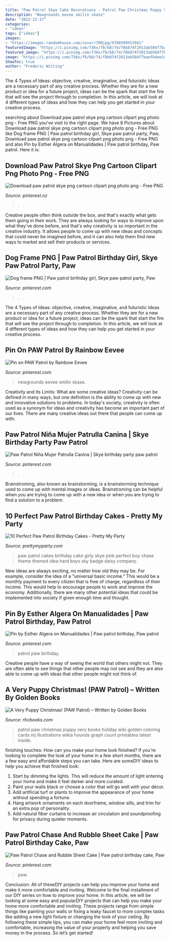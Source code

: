 ```yaml
---
title: "Paw Patrol Skye Cake Decorations - Patrol Paw Christmas Puppy Very Books Holiday Wiki Golden Coloring Cards Mj Illustrations Wikia Hounds Graph Count Printables Latest Inside"
description: "Newgrounds eevee smilin skase"
date: "2022-12-17"
categories:
- "ideas"
tags: ["ideas"]
images:
- "https://images.randomhouse.com/cover/700jpg/9780399553561"
featuredImage: "https://i.pinimg.com/736x/f8/b8/74/f8b874f2013ab584f7baefb4ee3a6022.jpg"
featured_image: "https://i.pinimg.com/736x/f8/b8/74/f8b874f2013ab584f7baefb4ee3a6022.jpg"
image: "https://i.pinimg.com/736x/f8/b8/74/f8b874f2013ab584f7baefb4ee3a6022.jpg"
ShowToc: true
author: "Frederic Witting"
---
```



The 4 Types of Ideas: objective, creative, imaginative, and futuristic
Ideas are a necessary part of any creative process. Whether they are for a new product or idea for a future project, ideas can be the spark that start the fire that will see the project through to completion. In this article, we will look at 4 different types of ideas and how they can help you get started in your creative process.

	

		
searching about Download paw patrol skye png cartoon clipart png photo png - Free PNG you've visit to the right page. We have 8 Pictures about Download paw patrol skye png cartoon clipart png photo png - Free PNG like Dog frame PNG | Paw patrol birthday girl, Skye paw patrol party, Paw, Download paw patrol skye png cartoon clipart png photo png - Free PNG and also Pin by Esther Algera on Manualidades | Paw patrol birthday, Paw patrol. Here it is:
		
    
## Download Paw Patrol Skye Png Cartoon Clipart Png Photo Png - Free PNG

<img loading=lazy src="https://i.pinimg.com/736x/96/84/20/968420f2af9da70e6b2beb88fb62dc19.jpg" onerror="this.onerror=null;this.src='https://tse1.mm.bing.net/th?id=OIP.XCfAHD0Ay2PECAgAkKAkMAHaHk&amp;pid=15.1';" alt="Download paw patrol skye png cartoon clipart png photo png - Free PNG">

_Source: pinterest.nz_

>. 

	

Creative people often think outside the box, and that's exactly what gets them going in their work. They are always looking for ways to improve upon what they've done before, and that's why creativity is so important in the creative industry. It allows people to come up with new ideas and concepts that could never be imagined before, and it can also help them find new ways to market and sell their products or services.

    
## Dog Frame PNG | Paw Patrol Birthday Girl, Skye Paw Patrol Party, Paw

<img loading=lazy src="https://i.pinimg.com/736x/e9/66/bc/e966bc5a2187bbe3e41184ee6c209e33.jpg" onerror="this.onerror=null;this.src='https://tse3.mm.bing.net/th?id=OIP.aPkxxLWUuGMmE2IhGpwqOwHaJ3&amp;pid=15.1';" alt="Dog frame PNG | Paw patrol birthday girl, Skye paw patrol party, Paw">

_Source: pinterest.com_

>. 

	

The 4 Types of Ideas: objective, creative, imaginative, and futuristic
Ideas are a necessary part of any creative process. Whether they are for a new product or idea for a future project, ideas can be the spark that start the fire that will see the project through to completion. In this article, we will look at 4 different types of ideas and how they can help you get started in your creative process.

    
## Pin On PAW Patrol By Rainbow Eevee

<img loading=lazy src="https://i.pinimg.com/736x/77/02/24/770224a1a17d5e250acf5f83a7bbfe37.jpg" onerror="this.onerror=null;this.src='https://tse3.mm.bing.net/th?id=OIP.ac-5osIkbFGf6GonBRJYywHaGn&amp;pid=15.1';" alt="Pin on PAW Patrol by Rainbow Eevee">

_Source: pinterest.com_

>newgrounds eevee smilin skase. 

	

Creativity and Its Limits: What are some creative ideas?
Creativity can be defined in many ways, but one definition is the ability to come up with new and innovative solutions to problems. In today's society, creativity is often used as a synonym for ideas and creativity has become an important part of our lives. There are many creative ideas out there that people can come up with.

    
## Paw Patrol Niña Mujer Patrulla Canina | Skye Birthday Party Paw Patrol

<img loading=lazy src="https://i.pinimg.com/736x/32/8b/df/328bdf7f05dec86fba4c563125f046fe.jpg" onerror="this.onerror=null;this.src='https://tse3.mm.bing.net/th?id=OIP.lpMopr8nf3j4DpOE0eBdIgHaHa&amp;pid=15.1';" alt="Paw Patrol Niña Mujer Patrulla Canina | Skye birthday party paw patrol">

_Source: pinterest.com_

>. 

	

Brainstroming, also known as brainstorming, is a brainstorming technique used to come up with mental images or ideas. Brainstroming can be helpful when you are trying to come up with a new idea or when you are trying to find a solution to a problem.

    
## 10 Perfect Paw Patrol Birthday Cakes - Pretty My Party

<img loading=lazy src="http://www.prettymyparty.com/wp-content/uploads/2016/04/girly-paw-patrol-cake-2.jpg" onerror="this.onerror=null;this.src='https://tse4.mm.bing.net/th?id=OIP.nYKRKYjloskWKmhjGn4sogHaLH&amp;pid=15.1';" alt="10 Perfect Paw Patrol Birthday Cakes - Pretty My Party">

_Source: prettymyparty.com_

>paw patrol cakes birthday cake girly skye pink perfect boy chase theme themed idea hard boys sky badge daisy company. 

	

New ideas are always exciting, no matter how old they may be. For example, consider the idea of a "universal basic income." This would be a monthly payment to every citizen that is free of charge, regardless of their income. This would help to encourage people to work and improve the economy. Additionally, there are many other potential ideas that could be implemented into society if given enough time and thought.

    
## Pin By Esther Algera On Manualidades | Paw Patrol Birthday, Paw Patrol

<img loading=lazy src="https://i.pinimg.com/736x/f8/b8/74/f8b874f2013ab584f7baefb4ee3a6022.jpg" onerror="this.onerror=null;this.src='https://tse2.mm.bing.net/th?id=OIP.lhE7RjqJZ_yduBPjdBdJLQHaLL&amp;pid=15.1';" alt="Pin by Esther Algera on Manualidades | Paw patrol birthday, Paw patrol">

_Source: pinterest.com_

>patrol paw birthday. 

	

Creative people have a way of seeing the world that others might not. They are often able to see things that other people may not see and they are also able to come up with ideas that other people might not think of.

    
## A Very Puppy Christmas! (PAW Patrol) – Written By Golden Books

<img loading=lazy src="https://images.randomhouse.com/cover/700jpg/9780399553561" onerror="this.onerror=null;this.src='https://tse1.mm.bing.net/th?id=OIP.nKidna_rUPiBjq9FNkaikgHaKO&amp;pid=15.1';" alt="A Very Puppy Christmas! (PAW Patrol) – Written by Golden Books">

_Source: rhcbooks.com_

>patrol paw christmas puppy very books holiday wiki golden coloring cards mj illustrations wikia hounds graph count printables latest inside. 

	

finishing touches: How can you make your home look finished?
If you're looking to complete the look of your home in a few short months, there are a few easy and affordable steps you can take. Here are someDIY ideas to help you achieve that finished look: 
1. Start by dimming the lights. This will reduce the amount of light entering your home and make it feel darker and more curated. 
2. Paint your walls black or choose a color that will go well with your décor. 
3. Add artificial turf or plants to improve the appearance of your home without spending a fortune. 
4. Hang artwork ornaments on each doorframe, window sills, and trim for an extra pop of personality. 
5. Add natural fiber curtains to increase air circulation and soundproofing for privacy during quieter moments.

    
## Paw Patrol Chase And Rubble Sheet Cake | Paw Patrol Birthday Cake, Paw

<img loading=lazy src="https://i.pinimg.com/736x/05/b9/0b/05b90b8489ba2cd8ee14761452813bcf.jpg" onerror="this.onerror=null;this.src='https://tse3.mm.bing.net/th?id=OIP._51P1xvHN7ExtRonud2rSQHaFY&amp;pid=15.1';" alt="Paw Patrol Chase and Rubble Sheet Cake | Paw patrol birthday cake, Paw">

_Source: pinterest.com_

>paw. 

	

Conclusion: All of theseDIY projects can help you improve your home and make it more comfortable and inviting.
Welcome to the final installment of our DIY series on how to improve your home. In this article, we will be looking at some easy and popularDIY projects that can help you make your home more comfortable and inviting. These projects range from simple things like painting your walls or fixing a leaky faucet to more complex tasks like adding a new light fixture or changing the look of your ceiling. By following these simple tips, you can make your home feel more inviting and comfortable, increasing the value of your property and helping you save money in the process. So let’s get started!

